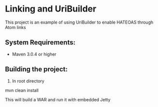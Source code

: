 Linking and UriBuilder
===========
This project is an example of using UriBuilder to enable HATEOAS through Atom links

System Requirements:
-------------------------

- Maven 3.0.4 or higher

Building the project:
-------------------------
1. In root directory

mvn clean install

This will build a WAR and run it with embedded Jetty
